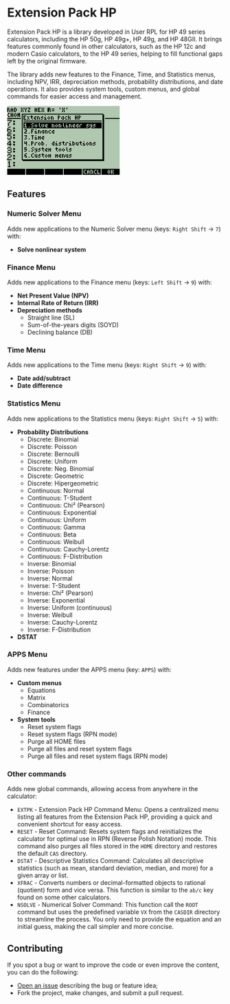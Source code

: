 # Extension Pack HP

Extension Pack HP is a library developed in User RPL for HP 49 series calculators, including the HP 50g, HP 49g+, HP 49g, and HP 48GII. It brings features commonly found in other calculators, such as the HP 12c and modern Casio calculators, to the HP 49 series, helping to fill functional gaps left by the original firmware.

The library adds new features to the Finance, Time, and Statistics menus, including NPV, IRR, depreciation methods, probability distributions, and date operations. It also provides system tools, custom menus, and global commands for easier access and management.

![screenshot](screenshot.png)

## Features

### Numeric Solver Menu

Adds new applications to the Numeric Solver menu (keys: `Right Shift` → `7`) with:

- **Solve nonlinear system**

### Finance Menu

Adds new applications to the Finance menu (keys: `Left Shift` → `9`) with:

- **Net Present Value (NPV)**
- **Internal Rate of Return (IRR)**
- **Depreciation methods**
    - Straight line (SL)
    - Sum-of-the-years digits (SOYD)
    - Declining balance (DB)

### Time Menu

Adds new applications to the Time menu (keys: `Right Shift` → `9`) with:

- **Date add/subtract**
- **Date difference**

### Statistics Menu

Adds new applications to the Statistics menu (keys: `Right Shift` → `5`) with:
- **Probability Distributions**
    - Discrete: Binomial
    - Discrete: Poisson
    - Discrete: Bernoulli
    - Discrete: Uniform
    - Discrete: Neg. Binomial
    - Discrete: Geometric
    - Discrete: Hipergeometric
    - Continuous: Normal
    - Continuous: T-Student
    - Continuous: Chi² (Pearson)
    - Continuous: Exponential
    - Continuous: Uniform
    - Continuous: Gamma
    - Continuous: Beta
    - Continuous: Weibull
    - Continuous: Cauchy-Lorentz
    - Continuous: F-Distribution
    - Inverse: Binomial
    - Inverse: Poisson
    - Inverse: Normal
    - Inverse: T-Student
    - Inverse: Chi² (Pearson)
    - Inverse: Exponential
    - Inverse: Uniform (continuous)
    - Inverse: Weibull
    - Inverse: Cauchy-Lorentz
    - Inverse: F-Distribution
- **DSTAT**

### APPS Menu

Adds new features under the APPS menu (key: `APPS`) with:

- **Custom menus**
    - Equations
    - Matrix
    - Combinatorics
    - Finance
- **System tools**
    - Reset system flags
    - Reset system flags (RPN mode)
    - Purge all HOME files
    - Purge all files and reset system flags
    - Purge all files and reset system flags (RPN mode)

### Other commands

Adds new global commands, allowing access from anywhere in the calculator:

- `EXTPK` - Extension Pack HP Command Menu: Opens a centralized menu listing all features from the Extension Pack HP, providing a quick and convenient shortcut for easy access.
- `RESET` - Reset Command: Resets system flags and reinitializes the calculator for optimal use in RPN (Reverse Polish Notation) mode. This command also purges all files stored in the `HOME` directory and restores the default `CAS` directory.
- `DSTAT` - Descriptive Statistics Command: Calculates all descriptive statistics (such as mean, standard deviation, median, and more) for a given array or list.
- `XFRAC` - Converts numbers or decimal-formatted objects to rational (quotient) form and vice versa. This function is similar to the `ab/c` key found on some other calculators.
- `NSOLVE` - Numerical Solver Command: This function call the `ROOT` command but uses the predefined variable `VX` from the `CASDIR` directory to streamline the process. You only need to provide the equation and an initial guess, making the call simpler and more concise.

## Contributing

If you spot a bug or want to improve the code or even improve the content, you can do the following:

- [Open an issue](https://github.com/cfgnunes/extension-pack-hp/issues/new)
  describing the bug or feature idea;
- Fork the project, make changes, and submit a pull request.
